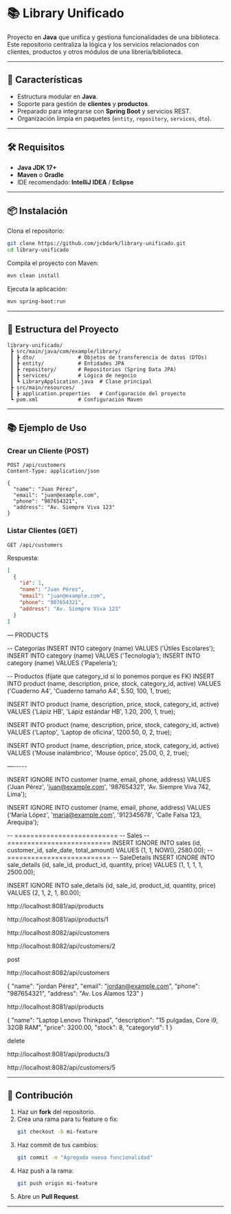 # 📚 Library Unificado

Proyecto en **Java** que unifica y gestiona funcionalidades de una biblioteca.  
Este repositorio centraliza la lógica y los servicios relacionados con clientes, productos y otros módulos de una librería/biblioteca.

---

## 🚀 Características

- Estructura modular en **Java**.
- Soporte para gestión de **clientes** y **productos**.
- Preparado para integrarse con **Spring Boot** y servicios REST.
- Organización limpia en paquetes (`entity`, `repository`, `services`, `dto`).

---

## 🛠️ Requisitos

- **Java JDK 17+**  
- **Maven** o **Gradle**  
- IDE recomendado: **IntelliJ IDEA** / **Eclipse**  

---

## 📦 Instalación

Clona el repositorio:

```bash
git clone https://github.com/jcbdark/library-unificado.git
cd library-unificado
```

Compila el proyecto con Maven:

```bash
mvn clean install
```

Ejecuta la aplicación:

```bash
mvn spring-boot:run
```

---

## 📌 Estructura del Proyecto

```plaintext
library-unificado/
 ┣ src/main/java/com/example/library/
 ┃ ┣ dto/              # Objetos de transferencia de datos (DTOs)
 ┃ ┣ entity/           # Entidades JPA
 ┃ ┣ repository/       # Repositorios (Spring Data JPA)
 ┃ ┣ services/         # Lógica de negocio
 ┃ ┗ LibraryApplication.java  # Clase principal
 ┣ src/main/resources/
 ┃ ┣ application.properties   # Configuración del proyecto
 ┗ pom.xml             # Configuración Maven
```

---

## 📚 Ejemplo de Uso

### Crear un Cliente (POST)

```http
POST /api/customers
Content-Type: application/json

{
  "name": "Juan Pérez",
  "email": "juan@example.com",
  "phone": "987654321",
  "address": "Av. Siempre Viva 123"
}
```

### Listar Clientes (GET)

```http
GET /api/customers
```

Respuesta:

```json
[
  {
    "id": 1,
    "name": "Juan Pérez",
    "email": "juan@example.com",
    "phone": "987654321",
    "address": "Av. Siempre Viva 123"
  }
]
```
—
PRODUCTS

-- Categorías
INSERT INTO category (name) VALUES ('Útiles Escolares');
INSERT INTO category (name) VALUES ('Tecnología');
INSERT INTO category (name) VALUES ('Papelería');


-- Productos (fíjate que category_id sí lo ponemos porque es FK)
INSERT INTO product (name, description, price, stock, category_id, active)
VALUES ('Cuaderno A4', 'Cuaderno tamaño A4', 5.50, 100, 1, true);


INSERT INTO product (name, description, price, stock, category_id, active)
VALUES ('Lápiz HB', 'Lápiz estándar HB', 1.20, 200, 1, true);


INSERT INTO product (name, description, price, stock, category_id, active)
VALUES ('Laptop', 'Laptop de oficina', 1200.50, 0, 2, true);


INSERT INTO product (name, description, price, stock, category_id, active)
VALUES ('Mouse inalámbrico', 'Mouse óptico', 25.00, 0, 2, true);
  

—-----

INSERT IGNORE INTO customer (name, email, phone, address)
VALUES ('Juan Pérez', 'juan@example.com', '987654321', 'Av. Siempre Viva 742, Lima');


INSERT IGNORE INTO customer (name, email, phone, address)
VALUES ('María López', 'maria@example.com', '912345678', 'Calle Falsa 123, Arequipa');


-- ==========================
-- Sales
-- ==========================
INSERT IGNORE INTO sales (id, customer_id, sale_date, total_amount)
VALUES (1, 1, NOW(), 2580.00);
-- ==========================
-- SaleDetails
INSERT IGNORE INTO sale_details (id, sale_id, product_id, quantity, price)
VALUES (1, 1, 1, 1, 2500.00);


INSERT IGNORE INTO sale_details (id, sale_id, product_id, quantity, price)
VALUES (2, 1, 2, 1, 80.00);






http://localhost:8081/api/products

http://localhost:8081/api/products/1

http://localhost:8082/api/customers

http://localhost:8082/api/customers/2

post

http://localhost:8082/api/customers





{
  "name": "jordan Pérez",
  "email": "jordan@example.com",
  "phone": "987654321",
  "address": "Av. Los Álamos 123"
}




http://localhost:8081/api/products



{
  "name": "Laptop Lenovo Thinkpad",
  "description": "15 pulgadas, Core i9, 32GB RAM",
  "price": 3200.00,
  "stock": 8,
  "categoryId": 1
}

delete

http://localhost:8081/api/products/3




http://localhost:8082/api/customers/5

---


## 🤝 Contribución

1. Haz un **fork** del repositorio.  
2. Crea una rama para tu feature o fix:  
   ```bash
   git checkout -b mi-feature
   ```
3. Haz commit de tus cambios:  
   ```bash
   git commit -m "Agregada nueva funcionalidad"
   ```
4. Haz push a la rama:  
   ```bash
   git push origin mi-feature
   ```
5. Abre un **Pull Request**.

---
